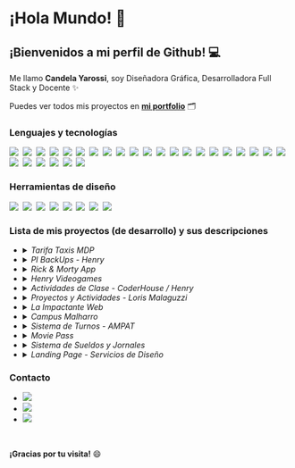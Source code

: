 # ¡Hola Mundo! 🤗

## **¡Bienvenidos a mi perfil de Github!** 💻

Me llamo **Candela Yarossi**, soy Diseñadora Gráfica, Desarrolladora Full Stack y Docente ✨

Puedes ver todos mis proyectos en <b><a href="https://candeyarossi.ar">mi portfolio</a></b> 🗂️

### Lenguajes y tecnologías

<img src="https://img.shields.io/badge/Git-F05032?logo=git&logoColor=fff"/>&#160;&#160;<img src="https://img.shields.io/badge/C-black?logo=c&logoColor=fff"/>&#160;&#160;<img src="https://img.shields.io/badge/C++-grey?logo=cplusplus&logoColor=fff"/>&#160;&#160;<img src="https://img.shields.io/badge/HTML-E34F26?logo=html5&logoColor=fff"/>&#160;&#160;<img src="https://img.shields.io/badge/CSS-1572B6?logo=css3&logoColor=fff"/>&#160;&#160;<img src="https://img.shields.io/badge/Boostrap-7952B3?logo=bootstrap&logoColor=fff"/>&#160;&#160;<img src="https://img.shields.io/badge/UIkit-2396F3?logo=uikit&logoColor=fff"/>&#160;&#160;<img src="https://img.shields.io/badge/Java-brown?logo=java&logoColor=fff"/>&#160;&#160;<img src="https://img.shields.io/badge/PHP-777BB4?logo=php&logoColor=fff"/>&#160;&#160;<img src="https://img.shields.io/badge/Python-3776AB?logo=python&logoColor=fff"/>&#160;&#160;<img src="https://img.shields.io/badge/Lua-2C2D72?logo=lua&logoColor=fff"/>&#160;&#160;<img src="https://img.shields.io/badge/JavaScript-F7DF1E?logo=javascript&logoColor=000"/>&#160;&#160;<img src="https://img.shields.io/badge/JQuery-0769AD?logo=jquery&logoColor=fff"/>&#160;&#160;<img src="https://img.shields.io/badge/AJAX-red?logo=ajax&logoColor=fff"/>&#160;&#160;<img src="https://img.shields.io/badge/NodeJS-339933?logo=nodedotjs&logoColor=fff"/>&#160;&#160;<img src="https://img.shields.io/badge/Express-black?logo=express&logoColor=fff"/>&#160;&#160;<img src="https://img.shields.io/badge/Jest-C21325?logo=jest&logoColor=fff"/>&#160;&#160;<img src="https://img.shields.io/badge/Mocha-8D6748?logo=mocha&logoColor=fff"/>&#160;&#160;<img src="https://img.shields.io/badge/Supertest-grey?logo=supertest&logoColor=fff"/>&#160;&#160;<img src="https://img.shields.io/badge/ReactJS-61DAFB?logo=react&logoColor=000"/>&#160;&#160;<img src="https://img.shields.io/badge/Vite-646CFF?logo=vite&logoColor=fff"/>&#160;&#160;<img src="https://img.shields.io/badge/Redux-764ABC?logo=redux&logoColor=fff"/>&#160;&#160;<img src="https://img.shields.io/badge/Styled%20Components-DB7093?logo=styled-components&logoColor=fff"/>&#160;&#160;<img src="https://img.shields.io/badge/MySQL-4479A1?logo=mysql&logoColor=fff"/>&#160;&#160;<img src="https://img.shields.io/badge/MariaDB-003545?logo=mariadb&logoColor=fff"/>&#160;&#160;<img src="https://img.shields.io/badge/PostgreSQL-4169E1?logo=postgresql&logoColor=fff"/>&#160;&#160;<img src="https://img.shields.io/badge/Sequelize-52B0E7?logo=sequelize&logoColor=fff"/>

### Herramientas de diseño

<img src="https://img.shields.io/badge/Adobe%20Illustrator-FF9A00?logo=adobeillustrator&logoColor=fff"/>&#160;&#160;<img src="https://img.shields.io/badge/Adobe%20Photoshop-31A8FF?logo=adobephotoshop&logoColor=fff"/>&#160;&#160;<img src="https://img.shields.io/badge/Adobe%20Indesign-FF3366?logo=adobeindesign&logoColor=fff"/>&#160;&#160;<img src="https://img.shields.io/badge/Adobe%20Dreamweaver-FF61F6?logo=adobedreamweaver&logoColor=fff"/>&#160;&#160;<img src="https://img.shields.io/badge/Adobe%20After%20Effects-9999FF?logo=adobeaftereffects&logoColor=fff"/>&#160;&#160;<img src="https://img.shields.io/badge/Adobe%20XD-FF61F6?logo=adobexd&logoColor=fff"/>&#160;&#160;<img src="https://img.shields.io/badge/Adobe%20Premiere%20Pro-9999FF?logo=adobepremierepro&logoColor=fff"/>&#160;&#160;<img src="https://img.shields.io/badge/Figma-F24E1E?logo=figma&logoColor=fff"/>&#160;&#160;

### Lista de mis proyectos (de desarrollo) y sus descripciones

<ul> 
    <li>
        <details>
            <summary> <i>Tarifa Taxis MDP</i> </summary>
            Proyecto para generar tarifarios de taxi (Mar del Plata, Bs As, Argentina). Aplicación web confeccionada en el lenguaje JS. 
        </details>
    </li>
    <li>
        <details>
            <summary> <i>PI BackUps - Henry</i> </summary>
            Proyecto para la empresa 'SoyHenry' (Argentina), que permite hacer peticiones de información en formato JSON para la realización de los 'Proyectos Individuales (PI)' de los alumnos. Aplicación web confeccionada principalmente en React y Express. 
        </details>
    </li>
    <li>
        <details>
            <summary> <i>Rick & Morty App</i> </summary>
            Demo de 'Proyecto Integrador' para el alumnado de SoyHenry. Aplicación web confeccionada principalmente en React y Express. Si fuiste mi alumno, y necesitas acceder al código, ¡No dudes en pedirmelo! 🤗
        </details>
    </li>
    <li>
        <details>
            <summary> <i>Henry Videogames</i> </summary>
            Demo de 'Proyecto Individual (PI)' para el alumnado de SoyHenry. Aplicación web confeccionada principalmente en React y Express.
        </details>
    </li>
    <li>
        <details>
            <summary> <i>Actividades de Clase - CoderHouse / Henry</i> </summary>
            Mini proyectos y actividades para el dictado de clases de la carrera de 'Programación Full Stack' (JS) en CoderHouse y SoyHenry. Si fuiste mi alumno, y necesitas acceder al código de ellos, ¡No dudes en pedirmelo! 🤗
        </details>
    </li>
    <li>
        <details>
            <summary> <i>Proyectos y Actividades - Loris Malaguzzi</i> </summary>
            Mini proyectos y actividades para el dictado de clases de la materia 'Taller de Programación' en la escuela 'Loris Malaguzzi' (Mar del Plata, Bs As, Argentina), los cuales fueron utilizados en todos los cursos de escuela secundaria, trabajando los lenguajes Python, PHP, JS, Java y Lua.
        </details>
    </li>
    <li>
        <details>
            <summary> <i>La Impactante Web</i> </summary>
            Proyecto para la empresa 'La Impactante' (Mar del Plata, Bs As, Argentina), que permite gestionar el stock y pedidos de sus productos. Aplicación web confeccionada en los lenguajes PHP y JS.
        </details>
    </li>
    <li>
        <details>
            <summary> <i>Campus Malharro</i> </summary>
            Proyecto de tesis para la Escuela de Artes Visuales Martín A. Malharro (Mar del Plata, Bs As, Argentina). Campus virtual confeccionado en los lenguajes PHP y JS. 
        </details>
    </li>
    <li>
        <details>
            <summary> <i>Sistema de Turnos - AMPAT</i> </summary>
            Proyecto para la asociación 'AMPAT' (Mar del Plata, Bs As, Argentina), que permite agendar turnos para la atención al cliente. Aplicación desktop confeccionada en el lenguaje Java. 
        </details>
    </li>
    <li>
        <details>
            <summary> <i>Movie Pass</i> </summary>
            Proyecto de la cátedra 'Laboratorio de computación 4', parte del 2do año de la carrera de Programación. Aplicación web confeccionada en el lenguaje PHP. 
        </details>
    </li>
    <li>
        <details>
            <summary> <i>Sistema de Sueldos y Jornales</i> </summary>
            Proyecto de la cátedra 'Programación / Laboratorio de computación 3', parte del 2do año de la carrera de Programación. Aplicación desktop confeccionada en el lenguaje Java. 
        </details>
    </li>
    <li>
        <details>
            <summary> <i>Landing Page - Servicios de Diseño</i> </summary>
            Proyecto de la cátedra 'Diseño Web', parte del 4to año de la carrera de Diseño Gráfico. Diseño y maquetación de landing page / portfolio de diseño, haciendo uso de HTML y CSS. 
        </details>
    </li>
</ul>

### Contacto

<ul>
    <li>
        <a href="mailto:candyarossi@gmail.com">
            <img src="https://img.shields.io/badge/Gmail-red?logo=gmail&logoColor=fff"/>
        </a>
    </li>
    <li>
        <a href="https://www.linkedin.com/in/candela-yarossi/">
            <img src="https://img.shields.io/badge/Linkedin-0A66C2?logo=linkedin&logoColor=fff"/>
        </a>
    </li>
    <li>
        <a href="https://github.com/candyarossi">
            <img src="https://img.shields.io/badge/Github-purple?logo=github&logoColor=fff"/>
        </a>
    </li>
</ul>

<br/>

**¡Gracias por tu visita!** 😄
